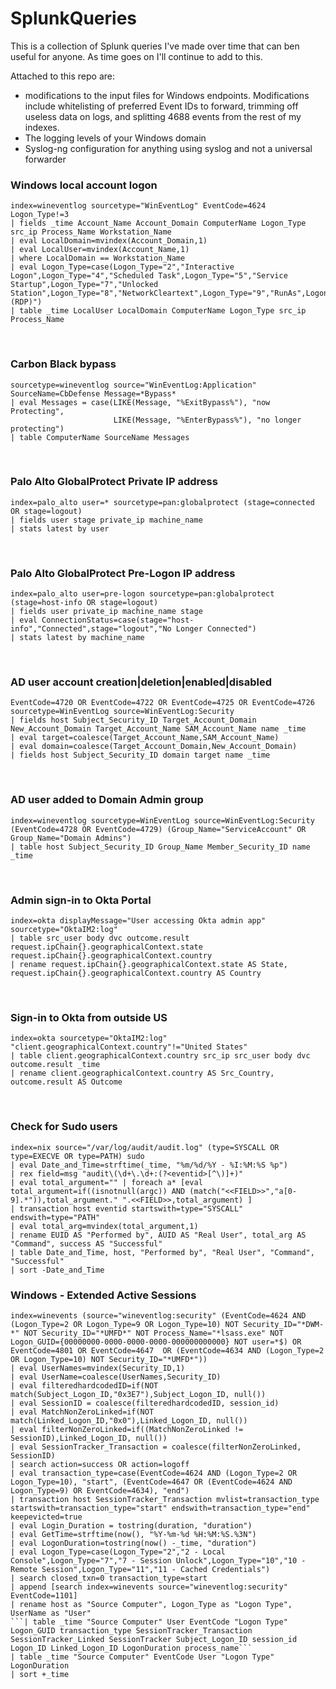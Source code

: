 # SplunkQueries

This is a collection of Splunk queries I've made over time that can ben useful for anyone. As time goes on I'll continue to add to this.

Attached to this repo are:
 - modifications to the input files for Windows endpoints. Modifications include whitelisting of preferred Event IDs to forward, trimming off useless data on logs, and splitting 4688 events from the rest of my indexes. 
 - The logging levels of your Windows domain
 - Syslog-ng configuration for anything using syslog and not a universal forwarder

### Windows local account logon
```
index=wineventlog sourcetype="WinEventLog" EventCode=4624 Logon_Type!=3
| fields _time Account_Name Account_Domain ComputerName Logon_Type src_ip Process_Name Workstation_Name
| eval LocalDomain=mvindex(Account_Domain,1)
| eval LocalUser=mvindex(Account_Name,1)
| where LocalDomain == Workstation_Name
| eval Logon_Type=case(Logon_Type="2","Interactive Logon",Logon_Type="4","Scheduled Task",Logon_Type="5","Service Startup",Logon_Type="7","Unlocked Station",Logon_Type="8","NetworkCleartext",Logon_Type="9","RunAs",Logon_Type="10","RemoteInteractive (RDP)")
| table _time LocalUser LocalDomain ComputerName Logon_Type src_ip Process_Name
```
<br />

### Carbon Black bypass  
```
sourcetype=wineventlog source="WinEventLog:Application" SourceName=CbDefense Message=*Bypass*
| eval Messages = case(LIKE(Message, "%ExitBypass%"), "now Protecting",
                       LIKE(Message, "%EnterBypass%"), "no longer protecting")
| table ComputerName SourceName Messages
```
<br />

### Palo Alto GlobalProtect Private IP address
```
index=palo_alto user=* sourcetype=pan:globalprotect (stage=connected OR stage=logout)
| fields user stage private_ip machine_name
| stats latest by user
```
<br />

### Palo Alto GlobalProtect Pre-Logon IP address
```
index=palo_alto user=pre-logon sourcetype=pan:globalprotect (stage=host-info OR stage=logout)
| fields user private_ip machine_name stage
| eval ConnectionStatus=case(stage="host-info","Connected",stage="logout","No Longer Connected")
| stats latest by machine_name
```
<br />

### AD user account creation|deletion|enabled|disabled
```
EventCode=4720 OR EventCode=4722 OR EventCode=4725 OR EventCode=4726 sourcetype=WinEventLog source=WinEventLog:Security
| fields host Subject_Security_ID Target_Account_Domain New_Account_Domain Target_Account_Name SAM_Account_Name name _time
| eval target=coalesce(Target_Account_Name,SAM_Account_Name)
| eval domain=coalesce(Target_Account_Domain,New_Account_Domain)
| fields host Subject_Security_ID domain target name _time
```
<br />

### AD user added to Domain Admin group
```
index=wineventlog sourcetype=WinEventLog source=WinEventLog:Security (EventCode=4728 OR EventCode=4729) (Group_Name="ServiceAccount" OR Group_Name="Domain Admins")
| table host Subject_Security_ID Group_Name Member_Security_ID name _time
```
<br />

### Admin sign-in to Okta Portal
```
index=okta displayMessage="User accessing Okta admin app" sourcetype="OktaIM2:log"
| table src_user body dvc outcome.result request.ipChain{}.geographicalContext.state request.ipChain{}.geographicalContext.country
| rename request.ipChain{}.geographicalContext.state AS State, request.ipChain{}.geographicalContext.country AS Country
```
<br />

### Sign-in to Okta from outside US
```
index=okta sourcetype="OktaIM2:log" "client.geographicalContext.country"!="United States"
| table client.geographicalContext.country src_ip src_user body dvc outcome.result _time
| rename client.geographicalContext.country AS Src_Country, outcome.result AS Outcome
```

<br />

### Check for Sudo users
```
index=nix source="/var/log/audit/audit.log" (type=SYSCALL OR type=EXECVE OR type=PATH) sudo
| eval Date_and_Time=strftime(_time, "%m/%d/%Y - %I:%M:%S %p") 
| rex field=msg "audit\(\d+\.\d+:(?<eventid>[^\)]+)"
| eval total_argument="" | foreach a* [eval total_argument=if((isnotnull(argc)) AND (match("<<FIELD>>","a[0-9].*")),total_argument." ".<<FIELD>>,total_argument) ]
| transaction host eventid startswith=type="SYSCALL" endswith=type="PATH"
| eval total_arg=mvindex(total_argument,1)
| rename EUID AS "Performed by", AUID AS "Real User", total_arg AS "Command", success AS "Successful"
| table Date_and_Time, host, "Performed by", "Real User", "Command", "Successful"
| sort -Date_and_Time
```

### Windows - Extended Active Sessions
```
index=winevents (source="wineventlog:security" (EventCode=4624 AND (Logon_Type=2 OR Logon_Type=9 OR Logon_Type=10) NOT Security_ID="*DWM-*" NOT Security_ID="*UMFD*" NOT Process_Name="*lsass.exe" NOT Logon_GUID={00000000-0000-0000-0000-000000000000} NOT user=*$) OR EventCode=4801 OR EventCode=4647  OR (EventCode=4634 AND (Logon_Type=2 OR Logon_Type=10) NOT Security_ID="*UMFD*"))
| eval UserNames=mvindex(Security_ID,1)
| eval UserName=coalesce(UserNames,Security_ID)
| eval filteredhardcodedID=if(NOT match(Subject_Logon_ID,"0x3E7"),Subject_Logon_ID, null())
| eval SessionID = coalesce(filteredhardcodedID, session_id)
| eval MatchNonZeroLinked=if(NOT match(Linked_Logon_ID,"0x0"),Linked_Logon_ID, null())
| eval filterNonZeroLinked=if((MatchNonZeroLinked != SessionID),Linked_Logon_ID, null())
| eval SessionTracker_Transaction = coalesce(filterNonZeroLinked, SessionID)
| search action=success OR action=logoff
| eval transaction_type=case(EventCode=4624 AND (Logon_Type=2 OR Logon_Type=10), "start", (EventCode=4647 OR (EventCode=4624 AND Logon_Type=9) OR EventCode=4634), "end")
| transaction host SessionTracker_Transaction mvlist=transaction_type startswith=transaction_type="start" endswith=transaction_type="end" keepevicted=true
| eval Login_Duration = tostring(duration, "duration")
| eval GetTime=strftime(now(), "%Y-%m-%d %H:%M:%S.%3N")
| eval LogonDuration=tostring(now() -_time, "duration")
| eval Logon_Type=case(Logon_Type="2","2 - Local Console",Logon_Type="7","7 - Session Unlock",Logon_Type="10","10 - Remote Session",Logon_Type="11","11 - Cached Credentials")
| search closed_txn=0 transaction_type=start
| append [search index=winevents source="wineventlog:security" EventCode=1101]
| rename host as "Source Computer", Logon_Type as "Logon Type", UserName as "User"
```| table _time "Source Computer" User EventCode "Logon Type" Logon_GUID transaction_type SessionTracker_Transaction SessionTracker_Linked SessionTracker Subject_Logon_ID session_id Logon_ID Linked_Logon_ID LogonDuration process_name```
| table _time "Source Computer" EventCode User "Logon Type" LogonDuration
| sort +_time
```
